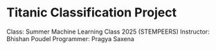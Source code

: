 # Titanic Classification Project
Class: Summer Machine Learning Class 2025 (STEMPEERS)
Instructor: Bhishan Poudel
Programmer: Pragya Saxena
